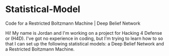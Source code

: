 # Statistical-Model
Code for a Restricted Boltzmann Machine | Deep Belief Network


Hi! My name is Jordan and I'm working on a project for Hacking 4 Defense or (H4D). I've got no experience in coding, but I'm trying to learn how to so that I can set up the following statistical models: a Deep Belief Network and a Restricted Boltzmann Machine. 
